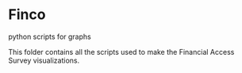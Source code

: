 # Finco
python scripts for graphs

This folder contains all the scripts used to make the Financial Access Survey visualizations. 

